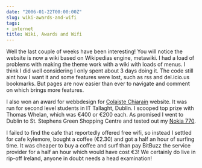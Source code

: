 ```yaml
---
date: "2006-01-22T00:00:00Z"
slug: wiki-awards-and-wifi
tags:
- internet
title: Wiki, Awards and Wifi
---
```


Well the last couple of weeks have been interesting! You will notice the
website is now a wiki based on Wikipedias engine, metawiki. I had a load of
problems with making the theme work with a wiki with loads of menus. I think I
did well considering I only spent about 3 days doing it. The code still aint
how I want it and some features were lost, such as rss and del.icio.us
bookmarks. But pages are now easier than ever to navigate and comment on which
brings more features.

I also won an award for webbdesign for [Colaiste Chiarain][] website. It was
run for second level students in IT Tallaght, Dublin. I scooped top prize with
Thomas Whelan, which was €400 or €200 each. As promised I went to Dublin to
St. Stephens Green Shopping Centre and tested out my [Nokia 770][].

I failed to find the cafe that reportedly offered free wifi, so instead I
settled for cafe kylemore, bought a coffee (€2.30) and got a half an hour of
surfing time. It was cheaper to buy a coffee and surf than pay BitBuzz the
service provider for a half an hour which would have cost €3! We certainly do
live in rip-off Ireland, anyone in doubt needs a head examination!

[Colaiste Chiarain]: http://colaistechiarain.com/ "Colaiste Chiarain"
[Nokia 770]: http://en.wikipedia.org/wiki/Nokia_770 "Nokia 770"